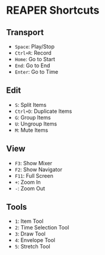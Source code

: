 # REAPER Shortcuts

## Transport
- `Space`: Play/Stop
- `Ctrl+R`: Record
- `Home`: Go to Start
- `End`: Go to End
- `Enter`: Go to Time

## Edit
- `S`: Split Items
- `Ctrl+D`: Duplicate Items
- `G`: Group Items
- `U`: Ungroup Items
- `M`: Mute Items

## View
- `F3`: Show Mixer
- `F2`: Show Navigator
- `F11`: Full Screen
- `+`: Zoom In
- `-`: Zoom Out

## Tools
- `1`: Item Tool
- `2`: Time Selection Tool
- `3`: Draw Tool
- `4`: Envelope Tool
- `5`: Stretch Tool
